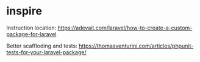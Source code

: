 # inspire

Instruction location: https://adevait.com/laravel/how-to-create-a-custom-package-for-laravel

Better scaffloding and tests: https://thomasventurini.com/articles/phpunit-tests-for-your-laravel-package/
